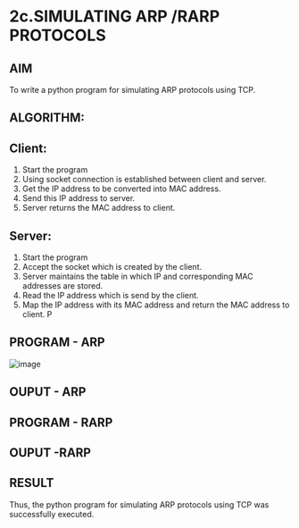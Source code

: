 # 2c.SIMULATING ARP /RARP PROTOCOLS
## AIM
To write a python program for simulating ARP protocols using TCP.
## ALGORITHM:
## Client:
1. Start the program
2. Using socket connection is established between client and server.
3. Get the IP address to be converted into MAC address.
4. Send this IP address to server.
5. Server returns the MAC address to client.
## Server:
1. Start the program
2. Accept the socket which is created by the client.
3. Server maintains the table in which IP and corresponding MAC addresses are
stored.
4. Read the IP address which is send by the client.
5. Map the IP address with its MAC address and return the MAC address to client.
P
## PROGRAM - ARP

![image](https://github.com/user-attachments/assets/5eacea1c-16bd-49e5-866b-77cb828a7a7e)


## OUPUT - ARP




## PROGRAM - RARP



## OUPUT -RARP



## RESULT
Thus, the python program for simulating ARP protocols using TCP was successfully 
executed.
